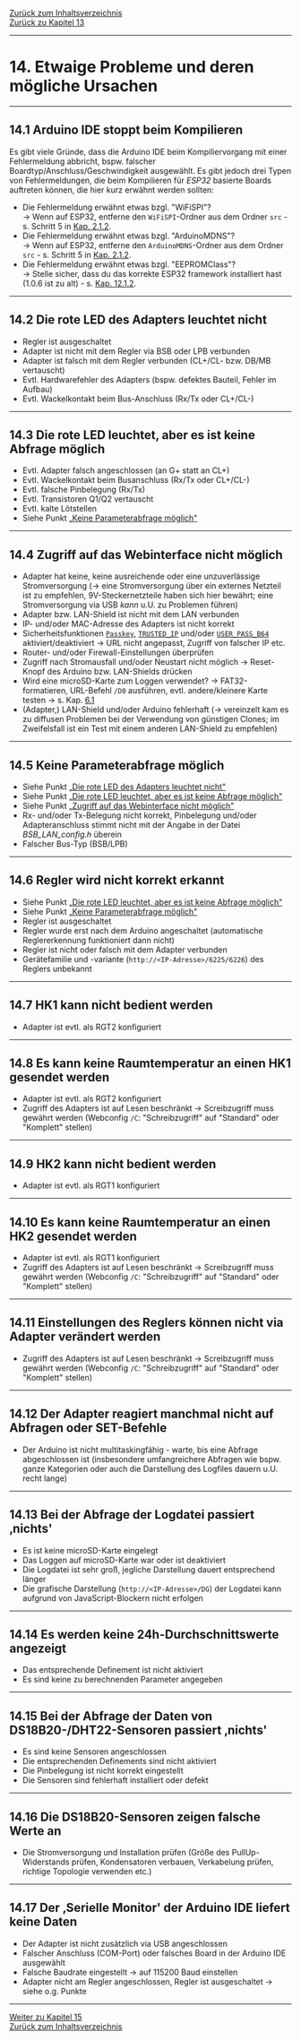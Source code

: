 [Zurück zum Inhaltsverzeichnis](inhaltsverzeichnis.md)  
[Zurück zu Kapitel 13](kap13.md)  
    
---
    
# 14. Etwaige Probleme und deren mögliche Ursachen
---
   
## 14.1 Arduino IDE stoppt beim Kompilieren  
Es gibt viele Gründe, dass die Arduino IDE beim Kompiliervorgang mit einer Fehlermeldung abbricht, bspw. falscher Boardtyp/Anschluss/Geschwindigkeit ausgewählt. Es gibt jedoch drei Typen von Fehlermeldungen, die beim Kompilieren für *ESP32* basierte Boards auftreten können, die hier kurz erwähnt werden sollten:  
- Die Fehlermeldung erwähnt etwas bzgl. "WiFiSPI"?  
→ Wenn auf ESP32, entferne den `WiFiSPI`-Ordner aus dem Ordner `src` - s. Schritt 5 in [Kap. 2.1.2](kap02.md#212-installation-auf-dem-esp32).
- Die Fehlermeldung erwähnt etwas bzgl. "ArduinoMDNS"?  
→ Wenn auf ESP32, entferne den `ArduinoMDNS`-Ordner aus dem Ordner `src` - s. Schritt 5 in [Kap. 2.1.2](kap02.md#212-installation-auf-dem-esp32).
- Die Fehlermeldung erwähnt etwas bzgl. "EEPROMClass"?  
→ Stelle sicher, dass du das korrekte ESP32 framework installiert hast (1.0.6 ist zu alt) - s. [Kap. 12.1.2](kap12.md#1212-esp32).  
  
---
  
## 14.2 Die rote LED des Adapters leuchtet nicht

- Regler ist ausgeschaltet
- Adapter ist nicht mit dem Regler via BSB oder LPB verbunden
- Adapter ist falsch mit dem Regler verbunden (CL+/CL- bzw. DB/MB vertauscht)
- Evtl. Hardwarefehler des Adapters (bspw. defektes Bauteil, Fehler im Aufbau)
- Evtl. Wackelkontakt beim Bus-Anschluss (Rx/Tx oder CL+/CL-)  
    
---
    
## 14.3 Die rote LED leuchtet, aber es ist keine Abfrage möglich

- Evtl. Adapter falsch angeschlossen (an G+ statt an CL+)
- Evtl. Wackelkontakt beim Busanschluss (Rx/Tx oder CL+/CL-)
- Evtl. falsche Pinbelegung (Rx/Tx)
- Evtl. Transistoren Q1/Q2 vertauscht
- Evtl. kalte Lötstellen
- Siehe Punkt [„Keine Parameterabfrage möglich"](kap14.md#144-keine-parameterabfrage-möglich)  
    
---
    

## 14.4 Zugriff auf das Webinterface nicht möglich
- Adapter hat keine, keine ausreichende oder eine unzuverlässige Stromversorgung 
(→ eine Stromversorgung über ein externes Netzteil ist zu empfehlen, 9V-Steckernetzteile 
haben sich hier bewährt; eine Stromversorgung via USB *kann* u.U. zu Problemen führen) 
- Adapter bzw. LAN-Shield ist nicht mit dem LAN verbunden 
- IP- und/oder MAC-Adresse des Adapters ist nicht korrekt 
- Sicherheitsfunktionen [`Passkey`](kap05.md), [`TRUSTED_IP`](kap05.md) und/oder [`USER_PASS_B64`](kap05.md)
aktiviert/deaktiviert → URL nicht angepasst, Zugriff von falscher IP etc.
- Router- und/oder Firewall-Einstellungen überprüfen 
- Zugriff nach Stromausfall und/oder Neustart nicht möglich → Reset-Knopf des Arduino bzw. LAN-Shields drücken
- Wird eine microSD-Karte zum Loggen verwendet? → FAT32-formatieren, URL-Befehl `/D0` ausführen, 
evtl. andere/kleinere Karte testen → s. Kap. [6.1](kap06.md#61-loggen-von-daten) 
- (Adapter,) LAN-Shield und/oder Arduino fehlerhaft (→ vereinzelt kam es zu diffusen
Problemen bei der Verwendung von günstigen Clones; im Zweifelsfall ist ein Test mit einem anderen LAN-Shield zu empfehlen)  

    
---
    

## 14.5 Keine Parameterabfrage möglich

- Siehe Punkt [„Die rote LED des Adapters leuchtet nicht"](kap14.md#141-die-rote-led-des-adapters-leuchtet-nicht)
- Siehe Punkt [„Die rote LED leuchtet, aber es ist keine Abfrage möglich"](kap14.md#142-die-rote-led-leuchtet-aber-es-ist-keine-abfrage-möglich)
- Siehe Punkt [„Zugriff auf das Webinterface nicht möglich"](kap14.md#143-zugriff-auf-das-webinterface-nicht-möglich)
- Rx- und/oder Tx-Belegung nicht korrekt, Pinbelegung und/oder Adapteranschluss
stimmt nicht mit der Angabe in der Datei *BSB_LAN_config.h* überein
- Falscher Bus-Typ (BSB/LPB)  
    
---
    

## 14.6 Regler wird nicht korrekt erkannt

- Siehe Punkt [„Die rote LED leuchtet, aber es ist keine Abfrage möglich"](kap14.md#142-die-rote-led-leuchtet-aber-es-ist-keine-abfrage-möglich)
- Siehe Punkt [„Keine Parameterabfrage möglich"](kap14.md#144-keine-parameterabfrage-möglich)  
- Regler ist ausgeschaltet
- Regler wurde erst nach dem Arduino angeschaltet (automatische Reglererkennung funktioniert dann nicht)
- Regler ist nicht oder falsch mit dem Adapter verbunden
- Gerätefamilie und -variante (`http://<IP-Adresse>/6225/6226`) des Reglers unbekannt  
    
---
    

## 14.7 HK1 kann nicht bedient werden

- Adapter ist evtl. als RGT2 konfiguriert  
    
---
    

## 14.8 Es kann keine Raumtemperatur an einen HK1 gesendet werden

- Adapter ist evtl. als RGT2 konfiguriert
- Zugriff des Adapters ist auf Lesen beschränkt → Screibzugriff muss gewährt werden (Webconfig `/C`: "Schreibzugriff" auf "Standard" oder "Komplett" stellen)  
    
---
    

## 14.9 HK2 kann nicht bedient werden

- Adapter ist evtl. als RGT1 konfiguriert  
    
---
    

## 14.10 Es kann keine Raumtemperatur an einen HK2 gesendet werden

- Adapter ist evtl. als RGT1 konfiguriert
- Zugriff des Adapters ist auf Lesen beschränkt → Screibzugriff muss gewährt werden (Webconfig `/C`: "Schreibzugriff" auf "Standard" oder "Komplett" stellen)  
    
---
    

## 14.11 Einstellungen des Reglers können nicht via Adapter verändert werden

- Zugriff des Adapters ist auf Lesen beschränkt → Screibzugriff muss gewährt werden (Webconfig `/C`: "Schreibzugriff" auf "Standard" oder "Komplett" stellen)  
    
---
    

## 14.12 Der Adapter reagiert manchmal nicht auf Abfragen oder SET-Befehle

- Der Arduino ist nicht multitaskingfähig - warte, bis eine Abfrage abgeschlossen ist (insbesondere umfangreichere Abfragen wie bspw. ganze Kategorien oder
auch die Darstellung des Logfiles dauern u.U. recht lange)  
    
---
    

## 14.13 Bei der Abfrage der Logdatei passiert ‚nichts'

- Es ist keine microSD-Karte eingelegt
- Das Loggen auf microSD-Karte war oder ist deaktiviert
- Die Logdatei ist sehr groß, jegliche Darstellung dauert entsprechend länger  
- Die grafische Darstellung (`http://<IP-Adresse>/DG`) der Logdatei kann aufgrund von JavaScript-Blockern nicht erfolgen  
    
---
    

## 14.14 Es werden keine 24h-Durchschnittswerte angezeigt

- Das entsprechende Definement ist nicht aktiviert
- Es sind keine zu berechnenden Parameter angegeben  
    
---
    

## 14.15 Bei der Abfrage der Daten von DS18B20-/DHT22-Sensoren passiert ‚nichts'

- Es sind keine Sensoren angeschlossen
- Die entsprechenden Definements sind nicht aktiviert
- Die Pinbelegung ist nicht korrekt eingestellt
- Die Sensoren sind fehlerhaft installiert oder defekt  
    
---
    

## 14.16 Die DS18B20-Sensoren zeigen falsche Werte an

- Die Stromversorgung und Installation prüfen (Größe des PullUp-Widerstands prüfen,
Kondensatoren verbauen, Verkabelung prüfen, richtige Topologie verwenden etc.)  
    
---
    

## 14.17 Der ‚Serielle Monitor' der Arduino IDE liefert keine Daten

- Der Adapter ist nicht zusätzlich via USB angeschlossen
- Falscher Anschluss (COM-Port) oder falsches Board in der Arduino IDE ausgewählt
- Falsche Baudrate eingestellt → auf 115200 Baud einstellen
- Adapter nicht am Regler angeschlossen, Regler ist ausgeschaltet → siehe o.g. Punkte  
    
---
    
     
     
[Weiter zu Kapitel 15](kap15.md)      
[Zurück zum Inhaltsverzeichnis](inhaltsverzeichnis.md)   
    

